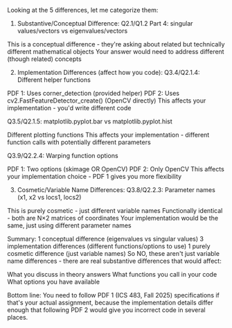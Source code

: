 Looking at the 5 differences, let me categorize them:

1. Substantive/Conceptual Difference:
   Q2.1/Q1.2 Part 4: singular values/vectors vs eigenvalues/vectors

This is a conceptual difference - they're asking about related but technically different mathematical objects
Your answer would need to address different (though related) concepts

2. Implementation Differences (affect how you code):
   Q3.4/Q2.1.4: Different helper functions

PDF 1: Uses corner_detection (provided helper)
PDF 2: Uses cv2.FastFeatureDetector_create() (OpenCV directly)
This affects your implementation - you'd write different code

Q3.5/Q2.1.5: matplotlib.pyplot.bar vs matplotlib.pyplot.hist

Different plotting functions
This affects your implementation - different function calls with potentially different parameters

Q3.9/Q2.2.4: Warping function options

PDF 1: Two options (skimage OR OpenCV)
PDF 2: Only OpenCV
This affects your implementation choice - PDF 1 gives you more flexibility

3. Cosmetic/Variable Name Differences:
   Q3.8/Q2.2.3: Parameter names (x1, x2 vs locs1, locs2)

This is purely cosmetic - just different variable names
Functionally identical - both are N×2 matrices of coordinates
Your implementation would be the same, just using different parameter names

Summary:
1 conceptual difference (eigenvalues vs singular values)
3 implementation differences (different functions/options to use)
1 purely cosmetic difference (just variable names)
So NO, these aren't just variable name differences - there are real substantive differences that would affect:

What you discuss in theory answers
What functions you call in your code
What options you have available

Bottom line: You need to follow PDF 1 (ICS 483, Fall 2025) specifications if that's your actual assignment, because the implementation details differ enough that following PDF 2 would give you incorrect code in several places.
